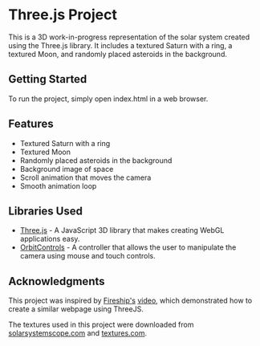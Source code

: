 # Three.js Project

This is a 3D work-in-progress representation of the solar system created using the Three.js library. It includes a textured Saturn with a ring, a textured Moon, and randomly placed asteroids in the background.

<!-- screenshot -->

## Getting Started

To run the project, simply open index.html in a web browser.

## Features

- Textured Saturn with a ring
- Textured Moon
- Randomly placed asteroids in the background
- Background image of space
- Scroll animation that moves the camera
- Smooth animation loop

## Libraries Used

- [Three.js](https://threejs.org/) - A JavaScript 3D library that makes creating WebGL applications easy.
- [OrbitControls](https://threejs.org/docs/index.html?q=orbit#examples/en/controls/OrbitControls) - A controller that allows the user to manipulate the camera using mouse and touch controls.

## Acknowledgments

This project was inspired by [Fireship's](https://www.youtube.com/@Fireship) [video](https://www.youtube.com/watch?v=Q7AOvWpIVHU), which demonstrated how to create a similar webpage using ThreeJS.

The textures used in this project were downloaded from [solarsystemscope.com](https://www.solarsystemscope.com/textures/) and [textures.com](https://www.textures.com/).
